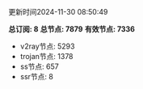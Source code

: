 更新时间2024-11-30 08:50:49

**总订阅: 8**
**总节点: 7879**
**有效节点: 7336**
- v2ray节点: 5293
- trojan节点: 1378
- ss节点: 657
- ssr节点: 8
